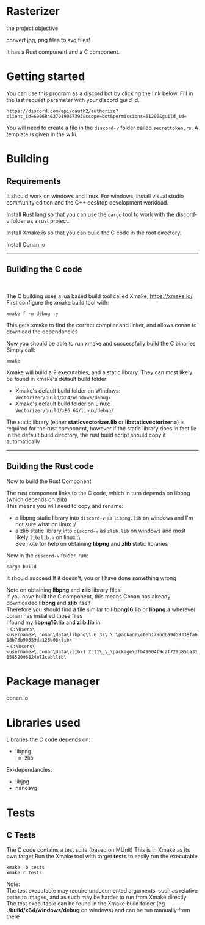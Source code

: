 # Rasterizer
the project objective

convert jpg, png files to svg files!

it has a Rust component and a C component.

# Getting started

You can use this program as a discord bot by clicking the link below. Fill in the last request parameter with your discord guild id.

    https://discord.com/api/oauth2/authorize?client_id=690684027019067393&scope=bot&permissions=51200&guild_id=

You will need to create a file in the `discord-v` folder called `secrettoken.rs`. A template is given in the wiki. 
<br>

# Building
  
## Requirements

It should work on windows and linux. For windows, install visual studio community edition and the C++ desktop development workload.  

Install Rust lang so that you can use the `cargo` tool to work with the discord-v folder as a rust project.  

Install Xmake.io so that you can build the C code in the root directory.  

Install Conan.io
  
---

## Building the C code
<br>

The C building uses a lua based build tool called Xmake, https://xmake.io/  
First configure the xmake build tool with:  
    
    xmake f -m debug -y

This gets xmake to find the correct compiler and linker, and allows conan to download the dependancies  

Now you should be able to run xmake and successfully build the C binaries  
Simply call:
    
    xmake


Xmake will build a 2 executables, and a static library.
They can most likely be found in xmake's default build folder
- Xmake's default build folder on Windows: `Vectorizer/build/x64/windows/debug/`
- Xmake's default build folder on Linux: `Vectorizer/build/x86_64/linux/debug/`  

The static library (either **staticvectorizer.lib** or **libstaticvectorizer.a**) is required for the rust component, however if the static library does in fact lie in the default build directory, the rust build script should copy it automatically
  
---
  
## Building the Rust code

Now to build the Rust Component  

The rust component links to the C code, which in turn depends on libpng (which depends on zlib)  
This means you will need to copy and rename:  
 - a libpng static library into `discord-v` as `libpng.lib` on windows and I'm not sure what on linux :/  
 - a zlib static library into `discord-v` as `zlib.lib` on windows and most likely `libzlib.a` on linux :\  
See note for help on obtaining **libpng** and **zlib** static libraries

Now in the `discord-v` folder, run:

    cargo build

It should succeed
If it doesn't, you or I have done something wrong

Note on obtaining **libpng** and **zlib** library files:  
    If you have built the C component, this means Conan has already downloaded **libpng** and **zlib** itself  
    Therefore you should find a file similar to **libpng16.lib** or **libpng.a** wherever conan has installed those files  
    I found my **libpng16.lib** and **zlib.lib** in  
    - `C:\Users\<username>\.conan\data\libpng\1.6.37\_\_\package\c6eb1796d6a9d59338fa618b78b90859da126b06\lib\`  
    - `C:\Users\<username>\.conan\data\zlib\1.2.11\_\_\package\3fb49604f9c2f729b85ba3115852006824e72cab\lib\`  

# Package manager

conan.io

# Libraries used

Libraries the C code depends on:
- libpng
    - zlib

Ex-dependancies:
- libjpg  
- nanosvg  

# Tests

## C Tests

The C code contains a test suite (based on MUnit)
This is in Xmake as its own target
Run the Xmake tool with target **tests** to easily run the executable

    xmake -b tests
    xmake r tests

Note:  
    The test executable may require undocumented arguments, such as relative paths to images, and as such may be harder to run from Xmake directly  
    The test executable can be found in the Xmake build folder (eg. **./build/x64/windows/debug** on windows) and can be run manually from there  
